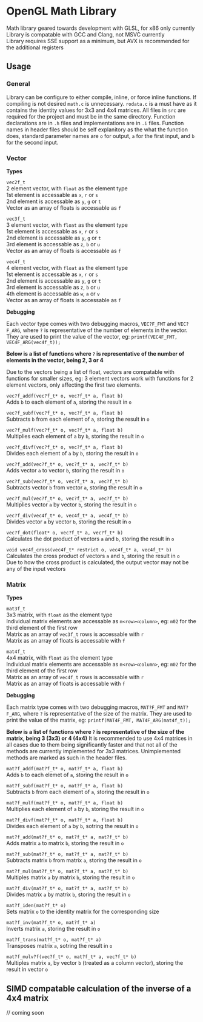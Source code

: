 # OpenGL Math Library

Math library geared towards development with GLSL, for x86 only currently  
Library is compatable with GCC and Clang, not MSVC currently  
Library requires SSE support as a minimum, but AVX is recommended for the additional registers  

## Usage

### General

Library can be configure to either compile, inline, or force inline functions. If compiling is not desired `math.c` is unnecessary. `rodata.c` is a must have as it contains the identity values for 3x3 and 4x4 matrices. All files in `src` are required for the project and must be in the same directory. Function declarations are in `.h` files and implementations are in `.i` files. Function names in header files should be self explanitory as the what the function does, standard parameter names are `o` for output, `a` for the first input, and `b` for the second input. 

### Vector

**Types**

`vec2f_t`  
2 element vector, with `float` as the element type  
1st element is accessable as `x`, `r` or `s`  
2nd element is accessable as `y`, `g` or `t`  
Vector as an array of floats is accessable as `f`  

`vec3f_t`  
3 element vector, with `float` as the element type  
1st element is accessable as `x`, `r` or `s`  
2nd element is accessable as `y`, `g` or `t`  
3rd element is accessable as `z`, `b` or `u`  
Vector as an array of floats is accessable as `f`  

`vec4f_t`  
4 element vector, with `float` as the element type  
1st element is accessable as `x`, `r` or `s`  
2nd element is accessable as `y`, `g` or `t`  
3rd element is accessable as `z`, `b` or `u`  
4th element is accessable as `w`, `a` or `v`  
Vector as an array of floats is accessable as `f`  

**Debugging**

Each vector type comes with two debugging macros, `VEC?F_FMT` and `VEC?F_ARG`, where `?` is representative of the number of elements in the vector.
They are used to print the value of the vector, eg: `printf(VEC4F_FMT, VEC4F_ARG(vec4f_t));`  

**Below is a list of functions where `?` is representative of the number of elements in the vector, being 2, 3 or 4**

Due to the vectors being a list of float, vectors are compatable with functions for smaller sizes, eg: 3 element vectors work with functions for 2 element vectors, only affecting the first two elements.  

`vec?f_addf(vec?f_t* o, vec?f_t* a, float b)`  
Adds `b` to each element of `a`, storing the result in `o`  
  
`vec?f_subf(vec?f_t* o, vec?f_t* a, float b)`  
Subtracts `b` from each element of `a`, storing the result in `o`  
  
`vec?f_mulf(vec?f_t* o, vec?f_t* a, float b)`  
Multiplies each element of `a` by `b`, storing the result in `o`  
  
`vec?f_divf(vec?f_t* o, vec?f_t* a, float b)`  
Divides each element of `a` by `b`, storing the result in `o`  
  
`vec?f_add(vec?f_t* o, vec?f_t* a, vec?f_t* b)`  
Adds vector `a` to vector `b`, storing the result in `o`  
  
`vec?f_sub(vec?f_t* o, vec?f_t* a, vec?f_t* b)`  
Subtracts vector `b` from vector `a`, storing the result in `o`  
  
`vec?f_mul(vec?f_t* o, vec?f_t* a, vec?f_t* b)`  
Multiplies vector `a` by vector `b`, storing the result in `o`  
  
`vec?f_div(vec4f_t* o, vec4f_t* a, vec4f_t* b)`  
Divides vector `a` by vector `b`, storing the result in `o`  
  
`vec?f_dot(float* o, vec?f_t* a, vec?f_t* b)`  
Calculates the dot product of vectors `a` and `b`, storing the result in `o`  
  
`void vec4f_cross(vec4f_t* restrict o, vec4f_t* a, vec4f_t* b)`  
Calculates the cross product of vectors `a` and `b`, storing the result in `o`  
Due to how the cross product is calculated, the output vector may not be any of the input vectors  

### Matrix

**Types**

`mat3f_t`  
3x3 matrix, with `float` as the element type  
Individual matrix elements are accessable as `m<row><column>`, eg: `m02` for the third element of the first row  
Matrix as an array of `vec3f_t` rows is accessable with `r`  
Matrix as an array of floats is accessable with `f`  
  
`mat4f_t`  
4x4 matrix, with `float` as the element type  
Individual matrix elements are accessable as `m<row><column>`, eg: `m02` for the third element of the first row  
Matrix as an array of `vec4f_t` rows is accessable with `r`  
Matrix as an array of floats is accessable with `f`  

**Debugging**

Each matrix type comes with two debugging macros, `MAT?F_FMT` and `MAT?F_ARG`, where `?` is representative of the size of the matrix.
They are used to print the value of the matrix, eg: `printf(MAT4F_FMT, MAT4F_ARG(mat4f_t));`  

**Below is a list of functions where `?` is representative of the size of the matrix, being 3 (3x3) or 4 (4x4)**
It is recommended to use 4x4 matrices in all cases due to them being significantly faster and that not all of the methods are currently implemented for 3x3 matrices. Unimplemented methods are marked as such in the header files.  

`mat?f_addf(mat?f_t* o, mat?f_t* a, float b)`  
Adds `b` to each elemet of `a`, storing the result in `o`  
  
`mat?f_subf(mat?f_t* o, mat?f_t* a, float b)`  
Subtracts `b` from each element of `a`, storing the result in `o`  
  
`mat?f_mulf(mat?f_t* o, mat?f_t* a, float b)`  
Multiplies each element of `a` by `b`, storing the result in `o`  
  
`mat?f_divf(mat?f_t* o, mat?f_t* a, float b)`  
Divides each element of `a` by `b`, sotring the result in `o`  
  
`mat?f_add(mat?f_t* o, mat?f_t* a, mat?f_t* b)`  
Adds matrix `a` to matrix `b`, storing the result in `o`  
  
`mat?f_sub(mat?f_t* o, mat?f_t* a, mat?f_t* b)`  
Subtracts matrix `b` from matrix `a`, storing the result in `o`  
  
`mat?f_mul(mat?f_t* o, mat?f_t* a, mat?f_t* b)`  
Multiples matrix `a` by matrix `b`, storing the result in `o`  
  
`mat?f_div(mat?f_t* o, mat?f_t* a, mat?f_t* b)`  
Divides matrix `a` by matrix `b`, storing the result in `o`  
  
`mat?f_iden(mat?f_t* o)`  
Sets matrix `o` to the identity matrix for the corresponding size  
  
`mat?f_inv(mat?f_t* o, mat?f_t* a)`  
Inverts matrix `a`, storing the result in `o`  
  
`mat?f_trans(mat?f_t* o, mat?f_t* a)`  
Transposes matrix `a`, sotring the result in `o`  
  
`mat?f_mulv?f(vec?f_t* o, mat?f_t* a, vec?f_t* b)`  
Multiples matrix `a`, by vector `b` (treated as a column vector), storing the result in vector `o`  

## SIMD compatable calculation of the inverse of a 4x4 matrix

// coming soon